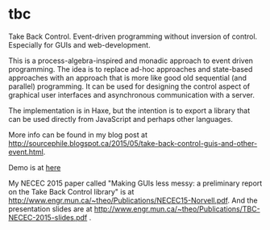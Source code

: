 # tbc
Take Back Control. Event-driven programming without inversion of control. Especially for GUIs and web-development.

This is a process-algebra-inspired and monadic approach to event driven programming. The idea is to replace ad-hoc approaches
and state-based approaches with an approach that is more like good old sequential (and parallel) programming. It can be used 
for designing the control aspect of graphical user interfaces and asynchronous communication with a server.

The implementation is in Haxe, but the intention is to export a library that can be used directly from JavaScript and perhaps
other languages.

More info can be found in my blog post at <http://sourcephile.blogspot.ca/2015/05/take-back-control-guis-and-other-event.html>.

Demo is at [here](frontpage/index.html)

My NECEC 2015 paper called "Making GUIs less messy: a preliminary report on the Take Back Control library"
is at <http://www.engr.mun.ca/~theo/Publications/NECEC15-Norvell.pdf>.
And the presentation slides are at <http://www.engr.mun.ca/~theo/Publications/TBC-NECEC-2015-slides.pdf> .